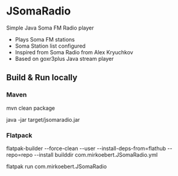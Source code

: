 # JSomaRadio
Simple Java Soma FM Radio player

- Plays Soma FM stations
- Soma Station list configured
- Inspired from Soma Radio from Alex Kryuchkov
- Based on goxr3plus Java stream player



## Build & Run locally
### Maven
mvn clean package

java -jar target/jsomaradio.jar

### Flatpack
flatpak-builder --force-clean --user --install-deps-from=flathub --repo=repo --install builddir com.mirkoebert.JSomaRadio.yml

flatpak run  com.mirkoebert.JSomaRadio

